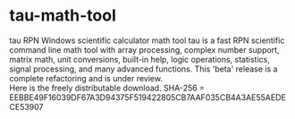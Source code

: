 # tau-math-tool
tau RPN Windows scientific calculator math tool
tau is a fast RPN scientific command line math tool with array processing, complex number support, matrix math, unit conversions, built-in help, logic operations, statistics, signal processing, and many advanced functions. This 'beta' release is a complete refactoring and is under review.	
Here is the freely distributable download.
SHA-256 = EEBBE49F16039DF67A3D94375F519422805CB7AAF035CB4A3AE55AEDECE53907
